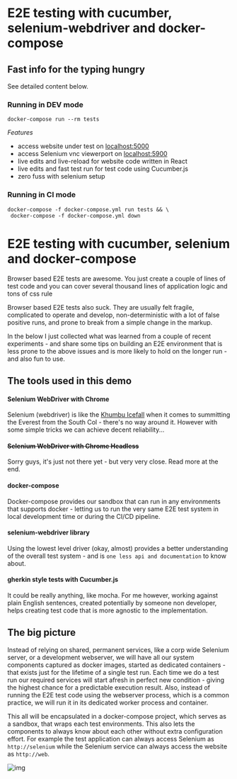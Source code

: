 # E2E testing with cucumber, selenium-webdriver and docker-compose

## Fast info for the typing hungry
See detailed content below.

### Running in DEV mode
```
docker-compose run --rm tests
```

*Features*
- access website under test on [localhost:5000](http://localhost:5000/)
- access Selenium vnc viewerport on [localhost:5900](http://localhost:5900/)
- live edits and live-reload for website code written in React
- live edits and fast test run for test code using Cucumber.js
- zero fuss with selenium setup

### Running in CI mode
```
docker-compose -f docker-compose.yml run tests && \
 docker-compose -f docker-compose.yml down
```

# E2E testing with cucumber, selenium and docker-compose

Browser based E2E tests are awesome. You just create a couple of lines of test code and you can cover several thousand lines of application logic and tons of css rule

Browser based E2E tests also suck. They are usually felt fragile, complicated to operate and develop, non-deterministic with a lot of false positive runs, and prone to break from a simple change in the markup.

In the below I just collected what was learned from a couple of recent experiments - and share some tips on building an E2E environment that is less prone to the above issues and is more likely to hold on the longer run - and also fun to use.

## The tools used in this demo

#### Selenium WebDriver with Chrome
Selenium (webdriver) is like the [Khumbu Icefall](https://en.wikipedia.org/wiki/Khumbu_Icefall) when it comes to summitting the Everest from the South Col - there's no way around it. However with some simple tricks we can achieve decent reliability...

#### ~~Selenium WebDriver with Chrome Headless~~
Sorry guys, it's just not there yet - but very very close. Read  more at the end.

#### docker-compose
Docker-compose provides our sandbox  that can run in any environments that supports docker - letting us to run the very same E2E test system in local development time or during the CI/CD pipeline.


#### selenium-webdriver library
Using the lowest level driver (okay, almost) provides a better understanding of the overall test system - and is `one less api and documentation` to know about.

#### gherkin style tests with Cucumber.js
It could be really anything, like mocha. For me however, working against plain English sentences, created potentially by someone non developer, helps creating test code that is more agnostic to the implementation.

## The big picture

Instead of relying on shared, permanent services, like a corp wide Selenium server, or a development webserver, we will have all our system components captured as docker images, started as dedicated containers - that exists just for the lifetime of a single test run. Each time we do a test run our required services will start afresh in perfect new condition - giving the highest chance for a predictable execution result. Also, instead of running the E2E test code using the webserver process, which is a common practice, we will run it in its dedicated worker process and container.

This all will be encapsulated in a docker-compose project, which serves as a sandbox, that wraps each test environments. This also lets the components to always know about each other without extra configuration effort. For example the test application can always access Selenium as `http://selenium` while the Selenium service can always access the website as `http://web`.

![img](https://raw.githubusercontent.com/jaystack/e2e_box/master/content/images.002.png)



















